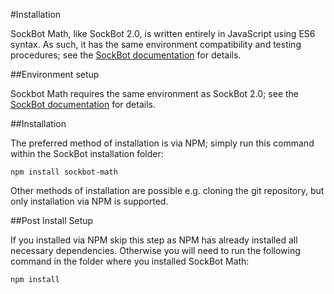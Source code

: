 #Installation

SockBot Math, like SockBot 2.0, is written entirely in JavaScript using ES6 syntax.
As such, it has the same environment compatibility and testing procedures; see the [SockBot documentation](https://sockbot.readthedocs.org/en/latest/installation/) for details.

##Environment setup

Sockbot Math requires the same environment as SockBot 2.0; see the [SockBot documentation](https://sockbot.readthedocs.org/en/latest/installation/) for details.

##Installation

The preferred method of installation is via NPM; simply run this command within the SockBot installation folder:
```
npm install sockbot-math
```

Other methods of installation are possible e.g. cloning the git repository, but only installation via NPM is supported.

##Post Install Setup

If you installed via NPM skip this step as NPM has already installed all necessary dependencies.
Otherwise you will need to run the following command in the folder where you installed SockBot Math:
```
npm install
```